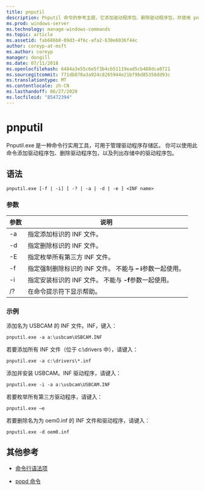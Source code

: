 ```yaml
---
title: pnputil
description: Pnputil 命令的参考主题，它添加驱动程序包、删除驱动程序包，并使用 pnputil.exe 实用程序列出驱动程序存储区中的驱动程序包。
ms.prod: windows-server
ms.technology: manage-windows-commands
ms.topic: article
ms.assetid: fab686b8-09d3-4f6c-afa2-630e6036f44c
author: coreyp-at-msft
ms.author: coreyp
manager: dongill
ms.date: 07/11/2018
ms.openlocfilehash: 6484a3e55c6e5f3b4cb51119ead5cb488dca0721
ms.sourcegitcommit: 771db070a3a924c8265944e21bf9bd85350dd93c
ms.translationtype: MT
ms.contentlocale: zh-CN
ms.lasthandoff: 06/27/2020
ms.locfileid: "85472394"
---
```

# <a name="pnputil"></a>pnputil

Pnputil.exe 是一种命令行实用工具，可用于管理驱动程序存储区。 你可以使用此命令添加驱动程序包、删除驱动程序包，以及列出存储中的驱动程序包。

## <a name="syntax"></a>语法

```
pnputil.exe [-f | -i] [ -? | -a | -d | -e ] <INF name>
```

### <a name="parameters"></a>参数

| 参数 | 说明 |
|--|--|
| -a | 指定添加标识的 INF 文件。 |
| -d | 指定删除标识的 INF 文件。 |
| -E | 指定枚举所有第三方 INF 文件。 |
| -f | 指定强制删除标识的 INF 文件。 不能与 **– i**参数一起使用。 |
| -i | 指定安装标识的 INF 文件。 不能与 **-f**参数一起使用。 |
| /? | 在命令提示符下显示帮助。 |

### <a name="examples"></a>示例

添加名为 USBCAM 的 INF 文件。INF，键入：

```
pnputil.exe -a a:\usbcam\USBCAM.INF
```

若要添加所有 INF 文件（位于 c:\drivers 中），请键入：

```
pnputil.exe -a c:\drivers\*.inf
```

添加并安装 USBCAM。INF 驱动程序，请键入：

```
pnputil.exe -i -a a:\usbcam\USBCAM.INF
```

若要枚举所有第三方驱动程序，请键入：

```
pnputil.exe –e
```

若要删除名为为 oem0.inf 的 INF 文件和驱动程序，请键入：

```
pnputil.exe -d oem0.inf
```

## <a name="additional-references"></a>其他参考

- [命令行语法项](command-line-syntax-key.md)

- [popd 命令](popd.md)
